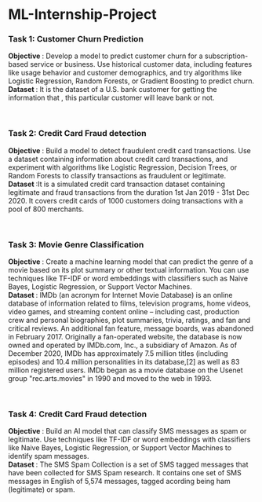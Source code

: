 # ML-Internship-Project

<h3> <b> Task 1: Customer Churn Prediction </b></h3>
<p> <b> Objective </b>: Develop a model to predict customer churn for a subscription- based service or business. Use historical
customer data, including features like usage behavior and customer demographics, and try algorithms like
Logistic Regression, Random Forests, or Gradient Boosting to predict churn. <br> 
<b>Dataset </b>: It is the dataset of a U.S. bank customer for getting the information that , this particular customer will leave
bank or not. </p> <br>

<h3> <b> Task 2: Credit Card Fraud detection </b></h3>
<p> <b> Objective </b>: Build a model to detect fraudulent credit card transactions. Use a dataset containing information about credit
card transactions, and experiment with algorithms like Logistic Regression, Decision Trees, or Random
Forests to classify transactions as fraudulent or legitimate. <br>
<b> Dataset </b>:It is a simulated credit card transaction dataset containing legitimate and fraud transactions from the
duration 1st Jan 2019 - 31st Dec 2020. It covers credit cards of 1000 customers doing transactions with a
pool of 800 merchants. </p> <br>

<h3> <b> Task 3: Movie Genre Classification </b></h3>
<p> <b> Objective </b>: Create a machine learning model that can predict the genre of a movie based on its plot summary or other textual
information. You can use techniques like TF-IDF or word embeddings with classifiers such as Naive Bayes, Logistic
Regression, or Support Vector Machines. <br>
<b> Dataset </b>: IMDb (an acronym for Internet Movie Database) is an online database of information related to films, television
programs, home videos, video games, and streaming content online – including cast, production crew and personal
biographies, plot summaries, trivia, ratings, and fan and critical reviews. An additional fan feature, message boards,
was abandoned in February 2017. Originally a fan-operated website, the database is now owned and operated by
IMDb.com, Inc., a subsidiary of Amazon. As of December 2020, IMDb has approximately 7.5 million titles (including
episodes) and 10.4 million personalities in its database,[2] as well as 83 million registered users.
IMDb began as a movie database on the Usenet group "rec.arts.movies" in 1990 and moved to the web in 1993. </p> <br>

<h3> <b> Task 4: Credit Card Fraud detection </b></h3>
<p> <b> Objective </b>: Build an AI model that can classify SMS messages as spam or legitimate. Use techniques like TF-IDF or word
embeddings with classifiers like Naive Bayes, Logistic Regression, or Support Vector Machines to identify spam
messages. <br>
<b> Dataset </b>: The SMS Spam Collection is a set of SMS tagged messages that have been collected for SMS Spam research. It
contains one set of SMS messages in English of 5,574 messages, tagged acording being ham (legitimate) or spam. </p> <br>
